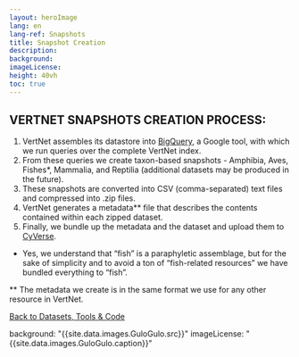 ```yaml
--- 
layout: heroImage
lang: en
lang-ref: Snapshots
title: Snapshot Creation
description: 
background: 
imageLicense: 
height: 40vh
toc: true
---
```


## VERTNET SNAPSHOTS CREATION PROCESS:

1. VertNet assembles its datastore into [BigQuery](https://cloud.google.com/bigquery/docs/introduction), a Google tool, with which we run queries over the complete VertNet index.
2. From these queries we create taxon-based snapshots - Amphibia, Aves, Fishes*, Mammalia, and Reptilia (additional datasets may be produced in the future).
3. These snapshots are converted into CSV (comma-separated) text files and compressed into .zip files.
4. VertNet generates a metadata** file that describes the contents contained within each zipped dataset.
5. Finally, we bundle up the metadata and the dataset and upload them to [CyVerse](https://cyverse.org/).

* Yes, we understand that “fish” is a paraphyletic assemblage, but for the sake of simplicity and to avoid a ton of “fish-related resources” we have bundled everything to “fish”.

** The metadata we create is in the same format we use for any other resource in VertNet.

[Back to Datasets, Tools & Code](https://hp-vertnet-plus.gbif-staging.org/resources/datasets-tools/)

background: "{{site.data.images.GuloGulo.src}}"
imageLicense: "{{site.data.images.GuloGulo.caption}}"
